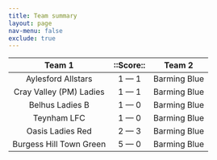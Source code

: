 ```yaml
---
title: Team summary
layout: page
nav-menu: false
exclude: true
---
```




|         Team 1          |  ::Score::  |    Team 2    |
|:-----------------------:|:-----------:|:------------:|
|   Aylesford Allstars    | 1 &mdash; 1 | Barming Blue |
| Cray Valley (PM) Ladies | 1 &mdash; 1 | Barming Blue |
|     Belhus Ladies B     | 1 &mdash; 0 | Barming Blue |
|       Teynham LFC       | 1 &mdash; 0 | Barming Blue |
|    Oasis Ladies Red     | 2 &mdash; 3 | Barming Blue |
| Burgess Hill Town Green | 5 &mdash; 0 | Barming Blue |

 <br /><br /><br />